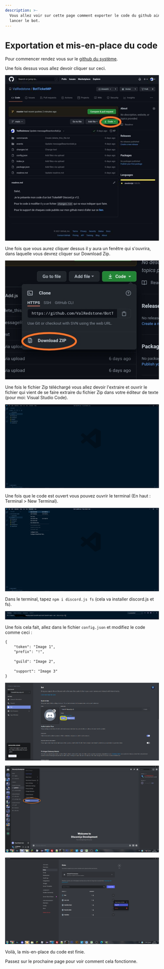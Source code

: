 ```yaml
---
description: >-
  Vous allez voir sur cette page comment exporter le code du github ainsi que de
  lancer le bot.
---
```


# Exportation et mis-en-place du code

Pour commencer rendez vous sur le [github du système](https://github.com/ValRedstone/BotTicketMP/tree/main).  
  
Une fois dessus vous allez devoir cliquer sur ceci.

![](../.gitbook/assets/image6.jpg)

Une fois que vous aurez cliquer dessus il y aura un fenêtre qui s'ouvrira, dans laquelle vous devrez cliquer sur Download Zip.

![](../.gitbook/assets/image7.jpg)

Une fois le fichier Zip téléchargé vous allez devoir l'extraire et ouvrir le fichier qui vient de se faire extraire du fichier Zip dans votre éditeur de texte \(pour moi: Visual Studio Code\).

![](../.gitbook/assets/image8.png)

Une fois que le code est ouvert vous pouvez ouvrir le terminal \(En haut : Terminal &gt; New Terminal\).

![](../.gitbook/assets/image9.png)

Dans le terminal, tapez `npm i discord.js fs` \(cela va installer discord.js et fs\).

![](../.gitbook/assets/image10.png)

Une fois cela fait, allez dans le fichier `config.json` et modifiez le code comme ceci :

```text
{
    "token": "Image 1",
    "prefix": "!",

    "guild": "Image 2",
    
    "support": "Image 3"
}
```

![](../.gitbook/assets/image11.png)

![](../.gitbook/assets/image12.png)

![](../.gitbook/assets/unknown.png)

Voilà, la mis-en-place du code est finie.

  
Passez sur le prochaine page pour voir comment cela fonctionne.

